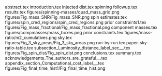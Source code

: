 abstract.tex
introduction.tex
injected dist.tex
spinning followup.tex
results.tex
figures/spinning-masses/quad_mass_grid.png
figures/Fig_mass_SNR/Fig_mass_SNR.png
spin estimates.tex
figures/spin_cred_regions/spin_cred_regions.png
prior constraints1.tex
figures/Fig_mass_fractional/Fig_mass_fractional.png
component masses.tex
figures/compmasses/mass_boxes.png
prior constraints.tex
figures/mass-ratio/m2_cumulatives.png
sky.tex
figures/Fig_3_sky_areas/Fig_3_sky_areas.png
run-by-run.tex
paper-sky-ratio-table.tex
subsection_Luminosity_distance_label_sec__.tex
figures/Fig_spin_dist/Fig_spin_dist.png
conclusions.tex
summary.tex
acknowledgements_The_authors_are_grateful__.tex
appendix_section_Computational_cost_label__.tex
figures/Fig_final_time_hist1/Fig_final_time_hist.png
    
  
  
  
